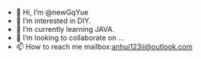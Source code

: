 - 👋 Hi, I’m @newGqYue
- 👀 I’m interested in DIY.
- 🌱 I’m currently learning JAVA.
- 💞️ I’m looking to collaborate on ...
- 📫 How to reach me mailbox:anhui123ii@outlook.com

<!---
newGqYue/newGqYue is a ✨ special ✨ repository because its `README.md` (this file) appears on your GitHub profile.
You can click the Preview link to take a look at your changes.
--->
